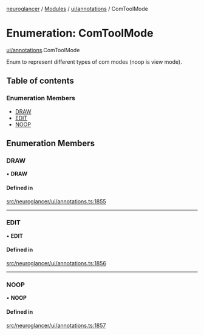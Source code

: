 [neuroglancer](../README.md) / [Modules](../modules.md) / [ui/annotations](../modules/ui_annotations.md) / ComToolMode

# Enumeration: ComToolMode

[ui/annotations](../modules/ui_annotations.md).ComToolMode

Enum to represent different types of com modes (noop is view mode).

## Table of contents

### Enumeration Members

- [DRAW](ui_annotations.ComToolMode.md#draw)
- [EDIT](ui_annotations.ComToolMode.md#edit)
- [NOOP](ui_annotations.ComToolMode.md#noop)

## Enumeration Members

### DRAW

• **DRAW**

#### Defined in

[src/neuroglancer/ui/annotations.ts:1855](https://github.com/ActiveBrainAtlas2/neuroglancer/blob/1beb5d34/src/neuroglancer/ui/annotations.ts#L1855)

___

### EDIT

• **EDIT**

#### Defined in

[src/neuroglancer/ui/annotations.ts:1856](https://github.com/ActiveBrainAtlas2/neuroglancer/blob/1beb5d34/src/neuroglancer/ui/annotations.ts#L1856)

___

### NOOP

• **NOOP**

#### Defined in

[src/neuroglancer/ui/annotations.ts:1857](https://github.com/ActiveBrainAtlas2/neuroglancer/blob/1beb5d34/src/neuroglancer/ui/annotations.ts#L1857)
